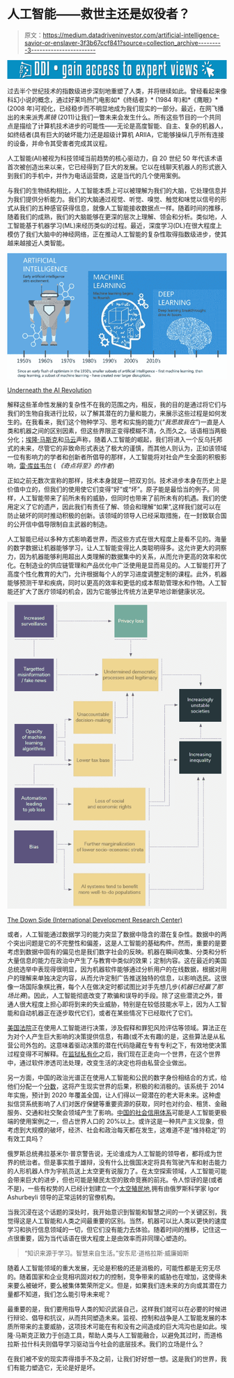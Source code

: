 # 人工智能——救世主还是奴役者？

> 原文：<https://medium.datadriveninvestor.com/artificial-intelligence-savior-or-enslaver-3f3b67ccf841?source=collection_archive---------3----------------------->

[![](img/bc37e99d37659067d743c4a7ebdaea6c.png)](http://www.track.datadriveninvestor.com/1B9E)

过去半个世纪技术的指数级进步深刻地重塑了人类，并将继续如此。曾经看起来像科幻小说的概念，通过好莱坞热门电影如*《终结者》* (1984 年)和*《鹰眼》* (2008 年)可视化，已经稳步而不明显地成为我们现实的一部分。最近，在网飞播出的未来派秀*黑镜* (2011)让我们一瞥未来会发生什么。所有这些节目的一个共同点是描绘了计算机技术进步的可能性——无论是高度智能、自主、复杂的机器人，如终结者(具有巨大的破坏能力)还是超级计算机 ARIIA，它能够操纵几乎所有连接的设备，并命令其受害者完成其议程。

人工智能(AI)被视为科技领域当前趋势的核心驱动力，自 20 世纪 50 年代该术语首次被创造出来以来，它已经得到了巨大的发展。它以在线聊天机器人的形式嵌入到我们的手机中，并作为电话运营商，这是当代的几个使用案例。

与我们的生物结构相比，人工智能本质上可以被理解为我们的大脑，它处理信息并为我们提供分析能力。我们的大脑通过视觉、听觉、嗅觉、触觉和味觉以信号的形式从我们的五种感官获得信息，就像人工智能接收数据点一样。随着时间的推移，随着我们的成熟，我们的大脑能够在更深的层次上理解、领会和分析。类似地，人工智能基于机器学习(ML)来经历类似的过程。最近，深度学习(DL)在很大程度上模仿了我们大脑中的神经网络，正在推动人工智能的复杂性取得指数级进步，使其越来越接近人类智能。

![](img/015ede1e0e4923dfd8354639fd619ea3.png)

[Underneath the AI Revolution](https://www.linkedin.com/pulse/ai-machine-learning-evolution-differences-connections-kapil-tandon/)

解释这些革命性发展的复杂性不在我的范围之内，相反，我的目的是通过将它们与我们的生物自我进行比较，以了解其潜在的力量和能力，来展示这些过程是如何发生的。在我看来，我们这个物种学习、思考和实施的能力(*“我思故我在”*)一直是人类和机器之间的区别因素，但这些界限正变得模糊不清，久而久之。话语相当两极分化；[埃隆·马斯克](https://www.cnbc.com/2018/04/06/elon-musk-warns-ai-could-create-immortal-dictator-in-documentary.html)和[马云](https://www.theguardian.com/technology/2017/apr/24/alibaba-jack-ma-artificial-intelligence-more-pain-than-happiness)声称，随着人工智能的崛起，我们将进入一个反乌托邦式的未来，尽管它的非致命形式表达了极大的谨慎，而其他人则认为，正如该领域一位有影响力的学者和创新者所倡导的那样，人工智能将对社会产生全面的积极影响，[雷·库兹韦尔](https://futurism.com/ray-kurzweil-ai-displace-humans-going-enhance/) ( *《奇点将至》的作者*)

正如之前无数次宣称的那样，技术本身就是一把双刃剑。技术进步本身在历史上是价值中立的，但我们的使用使它们变得“好”或“坏”。原子能是最恰当的例子。同样，人工智能带来了前所未有的威胁，但同时也带来了前所未有的机遇。我们的使用定义了它的遗产，因此我们有责任了解、领会和理解“如果”,这样我们就可以在防止破坏的同时推动积极的创新。该领域的领导人已经采取措施，在一封致联合国的公开信中倡导限制自主武器的制造。

人工智能已经以多种方式影响着世界，而这些方式在很大程度上是看不见的。海量的数字数据让机器能够学习，让人工智能变得比人类聪明得多。这允许更大的洞察力，因为机器能够利用超出人类理解的数据集中的关系，从而允许更高的效率和优化。在制造业的供应链管理和产品优化中广泛使用是显而易见的。人工智能打开了高度个性化教育的大门，允许根据每个人的学习进度调整定制的课程。此外，机器能够预测干旱和疾病，同时以更高的效率和更低的成本帮助管理水和作物。人工智能还扩大了医疗领域的机会，因为它能够比传统方法更早地诊断健康状况。

![](img/87f8be79401c11b99068cfb4de977358.png)

[The Down Side (International Development Research Center)](https://www.idrc.ca/sites/default/files/ai_en.pdf)

或者，人工智能通过数据学习的能力突显了数据中隐含的潜在复杂性。数据中的两个突出问题是它的不完整性和偏差，这是人工智能的基础构件。然而，重要的是要考虑到数据中固有的偏见也是我们数字社会的反映。机器在瞬间收集、分类和分析大量信息的能力在政治中产生了与教育中类似的效果；定制内容。这在最近的美国总统选举中表现得很明显，因为机器软件能够通过分析用户的在线数据，根据对用户的理解来单独决定内容，从而允许定制广告推送独特的信息，以影响选民。这很像一场国际象棋比赛，每个人在做决定时都试图比对手先想几步(*机器已经赢了那场比赛*)。因此，人工智能彻底改变了欺骗和误导的手段。除了这些潜流之外，普通人很大程度上担心即将到来的失业威胁，特别是在较低技能水平上，因为人工智能和自动机器正在逐步取代它们，或者在某些情况下已经取代了它们。

[美国法院](https://www.wired.com/2017/04/courts-using-ai-sentence-criminals-must-stop-now/)正在使用人工智能进行决策，涉及假释和罪犯风险评估等领域。算法正在为对个人产生巨大影响的决策提供信息，有趣(或不太有趣)的是，这些算法是从私营公司外包的。这意味着驱动决策的潜在代码隐藏在专有专利之下，有效地使决策过程变得不可解释。在[监狱私有化](https://www.cnn.com/2017/08/18/politics/private-prison-department-of-justice/index.html)之后，我们现在正走向一个世界，在这个世界中，通过软件渗透司法处理，改变生活的决定也将由私营企业做出。

另一方面，中国的政治光谱正在使用人工智能和公民的数字身份相结合的方式，给他们分配一个[分数](https://www.wired.co.uk/article/china-social-credit)，这将产生现实世界的后果，积极的和消极的。该系统于 2014 年实施，预计到 2020 年覆盖全国，让人们得以一窥潜在的老大哥未来。这种虚拟信贷系统影响了人们对医疗保健等重要资源的获取，同时也对约会、租赁、金融服务、交通和社交聚会领域产生了影响。[中国的社会信用体系](https://www.wired.co.uk/article/chinese-government-social-credit-score-privacy-invasion)可能是人工智能更极端的使用案例之一，但占世界人口的 20%以上。或许这是一种共产主义现象，但考虑到大规模的破坏，经济、社会和政治每天都在发生，这难道不是“维持稳定”的有效工具吗？

俄罗斯总统弗拉基米尔·普京警告说，无论谁成为人工智能的领导者，都将成为世界的统治者。但是事实胜于雄辩，没有什么比俄国决定将具有驾驶汽车和射击能力的人形机器人作为宇航员送上太空更有说服力了。在太空探索领域，人工智能可能会带来巨大的进步，但也可能是殖民太空的致命竞赛的前兆。令人惊讶的是(或者不是)，一些有权势的人已经计划建立一个[太空殖民地](https://asgardia.space/en/),拥有由俄罗斯科学家 Igor Ashurbeyli 领导的正常运转的官僚机构。

当我沉浸在这个话题的深处时，我开始意识到智能和智慧之间的一个关键区别，我觉得这是人工智能和人类之间最重要的区别。当然，机器可以比人类以更快的速度学习和执行信息领域的一切，但它们没有能力去体验。随着时间的推移，记住这一点很重要，因为当代话语在很大程度上是由效率而非同理心塑造的。

> “知识来源于学习。智慧来自生活。”安东尼·道格拉斯·威廉姆斯

随着人工智能领域的重大发展，无论是积极的还是消极的，可能性都是无穷无尽的。随着国家和企业竞相巩固对权力的控制，竞争带来的威胁也在增加，这使得未来要么被破坏，要么被集体繁荣所定义。但是，如果我们连未来的方向或其潜在力量都不知道，我们怎么能引导未来呢？

最重要的是，我们要用指导人类的知识武装自己，这样我们就可以在必要的时候进行辩论、倡导和抗议，从而共同塑造未来。监视、控制和战争是人工智能发展的本质所带来的主要威胁，这项技术可能在有和没有之间造成的巨大鸿沟也是如此。埃隆·马斯克正致力于创造工具，帮助人类与人工智能融合，以避免其过时，而道格拉斯·拉什科夫则倡导学习驱动当今社会的底层技术。我们的立场是什么？

在我们被不安的现实弄得措手不及之前，让我们好好想一想。这是我们的世界，我们有能力塑造它，无论是好是坏。